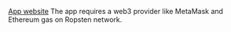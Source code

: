 [App website](https://shuloh.github.io/ethTw33t-app/)
The app requires a web3 provider like MetaMask and Ethereum gas on Ropsten network.
